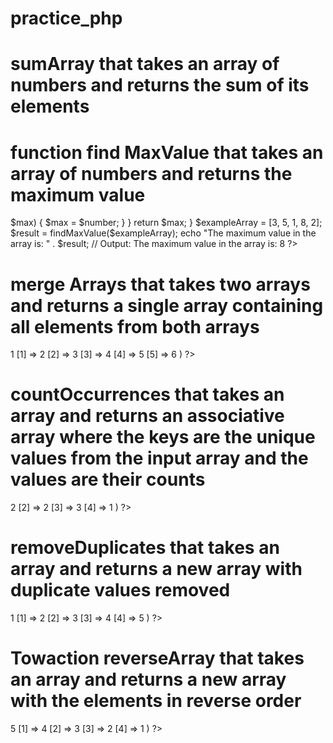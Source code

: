#  practice_php
# sumArray that takes an array of numbers and returns the sum of its elements
<?php
function sumArray($numbers) {
    $sum = 0;
    foreach ($numbers as $number) {
        $sum += $number;
    }

    return $sum;
}

$exampleArray = [1, 2, 3, 4, 5];
$result = sumArray($exampleArray);
echo "The sum of the array is: " . $result; // Output: The sum of the array is: 15
?>

# function find MaxValue that takes an array of numbers and returns the maximum value
<?php
function findMaxValue($numbers) {

    if (empty($numbers)) {
        return null;
    }

    $max = $numbers[0];

    foreach ($numbers as $number) {
        if ($number > $max) {
            $max = $number;
        }
    }

    return $max;
}

$exampleArray = [3, 5, 1, 8, 2];
$result = findMaxValue($exampleArray);
echo "The maximum value in the array is: " . $result; // Output: The maximum value in the array is: 8
?>

#  merge Arrays that takes two arrays and returns a single array containing all elements from both arrays
<?php
function mergeArrays($array1, $array2) {

    return array_merge($array1, $array2);
}

$array1 = [1, 2, 3];
$array2 = [4, 5, 6];
$result = mergeArrays($array1, $array2);
print_r($result); // Output: Array ( [0] => 1 [1] => 2 [2] => 3 [3] => 4 [4] => 5 [5] => 6 )
?>

# countOccurrences that takes an array and returns an associative array where the keys are the unique values from the input array and the values are their counts
<?php
function countOccurrences($array) {

    $occurrences = [];

    foreach ($array as $value) {
 
        if (isset($occurrences[$value])) {
            $occurrences[$value]++;
        } else {

            $occurrences[$value] = 1;
        }
    }

    return $occurrences;
}

$exampleArray = [1, 2, 2, 3, 1, 4, 3, 3];
$result = countOccurrences($exampleArray);
print_r($result); // Output: Array ( [1] => 2 [2] => 2 [3] => 3 [4] => 1 )
?>

# removeDuplicates that takes an array and returns a new array with duplicate values removed
<?php
function removeDuplicates($array) {

    return array_values(array_unique($array));
}

$exampleArray = [1, 2, 2, 3, 4, 4, 5, 1];
$result = removeDuplicates($exampleArray);
print_r($result); // Output: Array ( [0] => 1 [1] => 2 [2] => 3 [3] => 4 [4] => 5 )
?>

# Towaction reverseArray that takes an array and returns a new array with the elements in reverse order
<?php
function reverseArray($array) {

    return array_reverse($array);
}

$exampleArray = [1, 2, 3, 4, 5];
$result = reverseArray($exampleArray);
print_r($result); // Output: Array ( [0] => 5 [1] => 4 [2] => 3 [3] => 2 [4] => 1 )
?>
